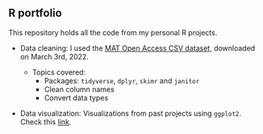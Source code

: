 ## R portfolio

This repository holds all the code from my personal R projects.

- Data cleaning: I used the [MAT Open Access CSV dataset](https://github.com/metmuseum/openaccess), downloaded on March 3rd, 2022.

    - Topics covered:
        - Packages: `tidyverse`, `dplyr`, `skimr` and `janitor`
        - Clean column names
        - Convert data types

- Data visualization: Visualizations from past projects using `ggplot2`. Check this [link](/ggplot2-visualizations).